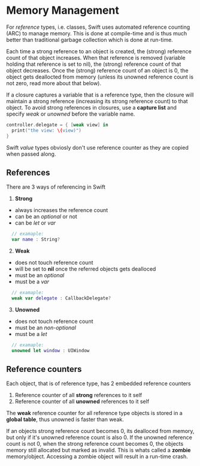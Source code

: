 # Memory Management

For _reference_ types, i.e. classes, Swift uses automated reference counting (ARC) to manage memory. 
This is done at compile-time and is thus much better than traditional garbage collection which is done at run-time.

Each time a strong reference to an object is created, the (strong) reference count of that object increases.
When that reference is removed (variable holding that reference is set to nil), the (strong) reference count of that object decreases.
Once the (strong) reference count of an object is 0, the object gets deallocted from memory (unless its unowned reference count is not zero, read more about that below).

If a closure captures a variable that is a reference type, then the closure will maintain a strong reference (increasing its strong reference count) to that object. To avoid strong references in closures, use a **capture list** and specify _weak_ or _unowned_ before the variable name.
```swift
controller.delegate = { [weak view] in
  print("the view: \(view)")
}
```

Swift _value_ types obviosly don't use reference counter as they are copied when passed along.


## References

There are 3 ways of referencing in Swift

1. **Strong**
  - always increases the reference count 
  - can be an _optional_ or not
  - can be _let_ or _var_
  ```swift
    // examaple:
    var name : String?
  ```
  
2. **Weak**
  - does not touch reference count
  - will be set to **nil** once the referred objects gets dealloced
  - must be an _optional_
  - must be a _var_
  ```swift 
    // examaple:
    weak var delegate : CallbackDelegate? 
  ```
  
3. **Unowned**
  - does not touch reference count
  - must be an _non-optional_
  - must be a _let_
  ```swift
    // examaple:
    unowned let window : UIWindow 
  ```


## Reference counters
Each object, that is of reference type, has 2 embedded reference counters
1. Reference counter of all **strong** references to it self
2. Reference counter of all **unowned** references to it self

The **weak** reference counter for all reference type objects is stored in a **global table**, thus unowned is faster than weak.

If an objects strong reference count becomes 0, its dealloced from memory, but only if it's unowned reference count is also 0. 
If the unowned reference count is not 0, when the strong reference count becomes 0, the objects memory still allocated but marked as invalid. This is whats called a **zombie** memory/object. Accessing a zombie object will result in a run-time crash.
